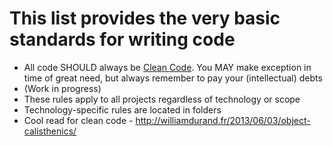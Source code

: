 # This list provides the very basic standards for writing code

* All code SHOULD always be [Clean Code](https://github.com/jupeter/clean-code-php). You MAY make exception in time of great need, but always remember to pay your (intellectual) debts
* (Work in progress)
* These rules apply to all projects regardless of technology or scope
* Technology-specific rules are located in folders
* Cool read for clean code - http://williamdurand.fr/2013/06/03/object-calisthenics/
